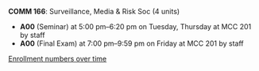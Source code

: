 **COMM 166**: Surveillance, Media & Risk Soc (4 units)

- **A00** (Seminar) at 5:00 pm–6:20 pm on Tuesday, Thursday at MCC 201 by staff
- **A00** (Final Exam) at 7:00 pm–9:59 pm on Friday at MCC 201 by staff

[Enrollment numbers over time](./COMM166.tsv)
